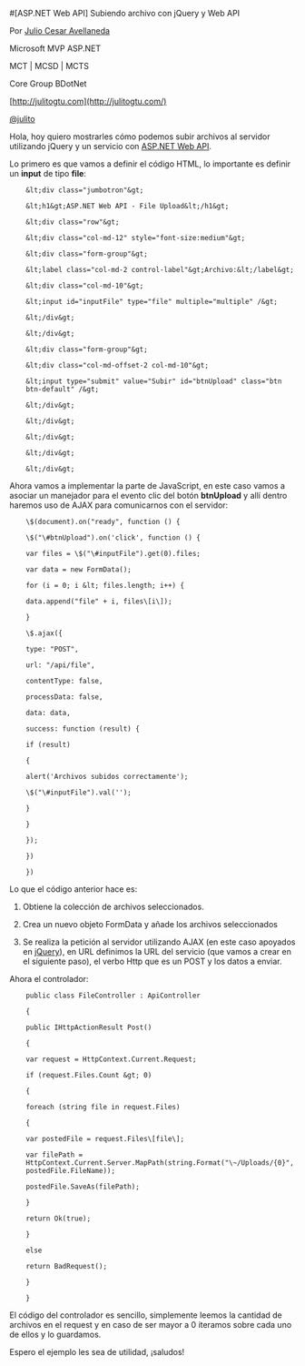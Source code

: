 <properties
	pageTitle="[ASP.NET Web API] Subiendo archivo con jQuery y Web API"
	description="Subiendo archivo con jQuery y Web API"
	services="web-dev"
	documentationCenter=""
	authors="andygonusa"
	manager=""
	editor="andygonusa"/>

<tags
	ms.service="web-dev"
	ms.workload="identity"
	ms.tgt_pltfrm="na"
	ms.devlang="na"
	ms.topic="how-to-article"
	ms.date="05/16/2016"
	ms.author="andygonusa"/>



#[ASP.NET Web API] Subiendo archivo con jQuery y Web API

Por [Julio Cesar
Avellaneda](http://mvp.microsoft.com/en-us/MVP/Julio%20Cesar%20Avellaneda-4038198)

Microsoft MVP ASP.NET

MCT | MCSD | MCTS

Core Group BDotNet

[http://julitogtu.com](http://julitogtu.com/)

[@julito](https://twitter.com/julitogtu)

Hola, hoy quiero mostrarles cómo podemos subir archivos al servidor
utilizando jQuery y un servicio con [ASP.NET Web
API](http://julitogtu.com/category/asp-net-web-api/).

Lo primero es que vamos a definir el código HTML, lo importante es
definir un **input** de tipo **file**:

```
    &lt;div class="jumbotron"&gt;

    &lt;h1&gt;ASP.NET Web API - File Upload&lt;/h1&gt;

    &lt;div class="row"&gt;

    &lt;div class="col-md-12" style="font-size:medium"&gt;

    &lt;div class="form-group"&gt;

    &lt;label class="col-md-2 control-label"&gt;Archivo:&lt;/label&gt;

    &lt;div class="col-md-10"&gt;

    &lt;input id="inputFile" type="file" multiple="multiple" /&gt;

    &lt;/div&gt;

    &lt;/div&gt;

    &lt;div class="form-group"&gt;

    &lt;div class="col-md-offset-2 col-md-10"&gt;

    &lt;input type="submit" value="Subir" id="btnUpload" class="btn
    btn-default" /&gt;

    &lt;/div&gt;

    &lt;/div&gt;

    &lt;/div&gt;

    &lt;/div&gt;

    &lt;/div&gt;
```

Ahora vamos a implementar la parte de JavaScript, en este caso vamos a
asociar un manejador para el evento clic del botón **btnUpload** y allí
dentro haremos uso de AJAX para comunicarnos con el servidor:

```
    \$(document).on("ready", function () {

    \$("\#btnUpload").on('click', function () {

    var files = \$("\#inputFile").get(0).files;

    var data = new FormData();

    for (i = 0; i &lt; files.length; i++) {

    data.append("file" + i, files\[i\]);

    }

    \$.ajax({

    type: "POST",

    url: "/api/file",

    contentType: false,

    processData: false,

    data: data,

    success: function (result) {

    if (result)

    {

    alert('Archivos subidos correctamente');

    \$("\#inputFile").val('');

    }

    }

    });

    })

    })
```

Lo que el código anterior hace es:

1.  Obtiene la colección de archivos seleccionados.

2.  Crea un nuevo objeto FormData y añade los archivos seleccionados

3.  Se realiza la petición al servidor utilizando AJAX (en este caso
    apoyados en [jQuery](http://julitogtu.com/category/jquery/)), en URL
    definimos la URL del servicio (que vamos a crear en el siguiente
    paso), el verbo Http que es un POST y los datos a enviar.

Ahora el controlador:

```
    public class FileController : ApiController

    {

    public IHttpActionResult Post()

    {

    var request = HttpContext.Current.Request;

    if (request.Files.Count &gt; 0)

    {

    foreach (string file in request.Files)

    {

    var postedFile = request.Files\[file\];

    var filePath =
    HttpContext.Current.Server.MapPath(string.Format("\~/Uploads/{0}",
    postedFile.FileName));

    postedFile.SaveAs(filePath);

    }

    return Ok(true);

    }

    else

    return BadRequest();

    }

    }
```

El código del controlador es sencillo, simplemente leemos la cantidad de
archivos en el request y en caso de ser mayor a 0 iteramos sobre cada
uno de ellos y lo guardamos.

Espero el ejemplo les sea de utilidad, ¡saludos!
